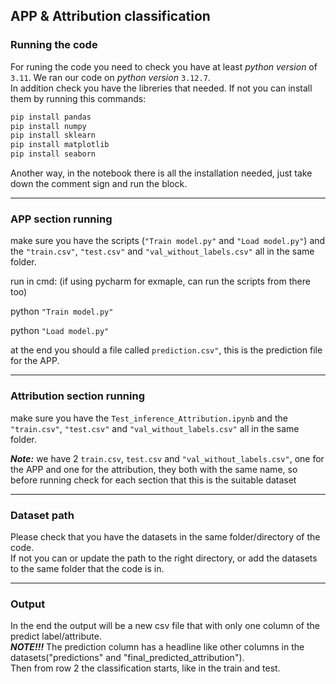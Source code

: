 ## APP & Attribution classification

### Running the code
For runing the code you need to check you have at least *python version* of `3.11`.
We ran our code on *python version* `3.12.7`.   
In addition check you have the libreries that needed. If not you can install them by running this commands:
```bash
pip install pandas
pip install numpy
pip install sklearn
pip install matplotlib
pip install seaborn
``` 
Another way, in the notebook there is all the installation needed, just take down the comment sign and run the block.


---
### APP section running
make sure you have the scripts (`"Train model.py"` and `"Load model.py"`) and the `"train.csv"`, `"test.csv"` and `"val_without_labels.csv"` all in the same folder.

run in cmd: (if using pycharm for exmaple, can run the scripts from there too)

python `"Train model.py"`

python `"Load model.py"`


at the end you should a file called `prediction.csv"`, this is the prediction file for the APP.


---
### Attribution section running
make sure you have the `Test_inference_Attribution.ipynb`  and the `"train.csv"`, `"test.csv"` and `"val_without_labels.csv"` all in the same folder.

***Note:*** we have 2 `train.csv`, `test.csv` and `"val_without_labels.csv"`, one for the APP and one for the attribution, they both with the same name, so before running check for each section that this is the suitable dataset


---
### Dataset path
Please check that you have the datasets in the same folder/directory of the code.  
If not you can or update the path to the right directory, or add the datasets to the same folder that the code is in.


---
### Output
In the end the output will be a new csv file that with only one column of the predict label/attribute.  
***NOTE!!!*** The prediction column has a headline like other columns in the datasets("predictions" and "final_predicted_attribution").  
Then from row 2 the classification starts, like in the train and test.